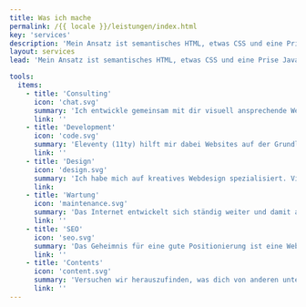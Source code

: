 ```yaml
---
title: Was ich mache
permalink: /{{ locale }}/leistungen/index.html
key: 'services'
description: 'Mein Ansatz ist semantisches HTML, etwas CSS und eine Prise JavaScript. Ich lege Wert auf Leistung, Barrierefreiheit, intuitive Bedienung und langfristigen Kundenservice. Und: Webseiten sollen Spaß machen!'
layout: services
lead: 'Mein Ansatz ist semantisches HTML, etwas CSS und eine Prise JavaScript. Ich lege Wert auf Leistung, Barrierefreiheit, intuitive Bedienung und langfristigen Kundenservice. Und: Webseiten sollen Spaß machen!'

tools:
  items:
    - title: 'Consulting'
      icon: 'chat.svg'
      summary: 'Ich entwickle gemeinsam mit dir visuell ansprechende Websites, die auf dich persönlich zugeschnitten sind und deinen Besuchern einen stimmigen Eindruck von dir und deinem Angebot vermitteln.'
      link: ''
    - title: 'Development'
      icon: 'code.svg'
      summary: 'Eleventy (11ty) hilft mir dabei Websites auf der Grundlage von semantischem HTML, CSS und JavaScript zu erstellen. Es ist mein Lieblingswerkzeug für alle Arten von Projekten.'
      link: ''
    - title: 'Design'
      icon: 'design.svg'
      summary: 'Ich habe mich auf kreatives Webdesign spezialisiert. Visuell spannende Websites, die Spaß machen, und einfach zu bedienen sind.'
      link:
    - title: 'Wartung'
      icon: 'maintenance.svg'
      summary: 'Das Internet entwickelt sich ständig weiter und damit auch die Tools, die wir zur Erstellung von Websites verwenden. Ich kümmere mich um die optimale Funktionsweise, Sicherheit und Leistung der Websites, die ich für meine Kunden erstelle.'
      link: ''
    - title: 'SEO'
      icon: 'seo.svg'
      summary: 'Das Geheimnis für eine gute Positionierung ist eine Website, die in jeder Hinsicht gut ist: Technisch perfekt, schnell und sicher, klar strukturiert, mit wirklich spannenden Texten. Dabei kann ich dir helfen.'
      link: ''
    - title: 'Contents'
      icon: 'content.svg'
      summary: 'Versuchen wir herauszufinden, was dich von anderen unterscheidet. Etwas Persönliches, das sich auf die Essenz oder die Philosophie des Projekts oder Produkts bezieht.'
      link: ''
---
```

